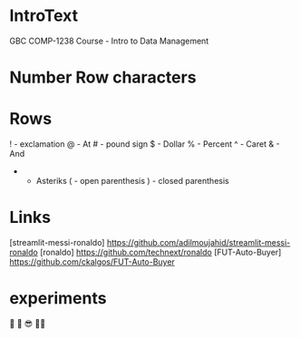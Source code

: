 # IntroText
GBC COMP-1238 Course - Intro to Data Management 
 # Number Row characters 
# Rows
! - exclamation
@ - At
\# - pound sign
$ - Dollar
% - Percent
^ - Caret
& - And
* - Asteriks
( - open parenthesis
) - closed parenthesis
# Links
[streamlit-messi-ronaldo] https://github.com/adilmoujahid/streamlit-messi-ronaldo 
[ronaldo] https://github.com/technext/ronaldo 
[FUT-Auto-Buyer] https://github.com/ckalgos/FUT-Auto-Buyer 
# experiments 
🤣
👀
😎
👌🏻


	
    
